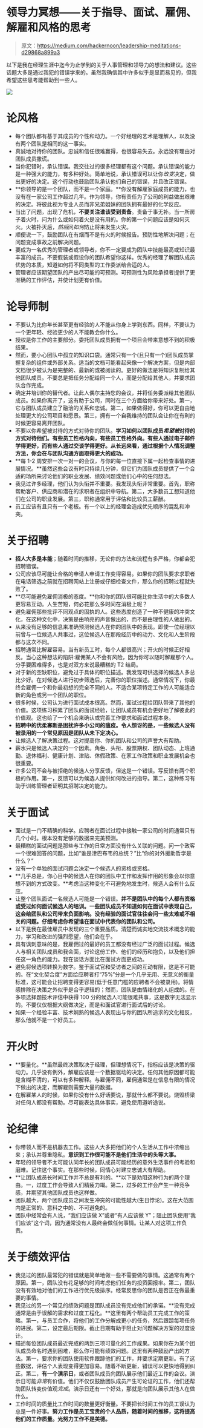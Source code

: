 # 领导力冥想——关于指导、面试、雇佣、解雇和风格的思考

> 原文：<https://medium.com/hackernoon/leadership-meditations-d29868a899a3>

以下是我在经理生涯中迄今为止学到的关于人事管理和领导力的想法和建议。这些话题大多是通过我犯的错误学来的。虽然我确信其中许多似乎是显而易见的，但我希望这些思考能帮助到一些人。

![](img/960f89d0552ce45d40cf4055b4dd8b39.png)

# 论风格

*   每个团队都有基于其成员的个性和动力。一个好经理的艺术是理解人，以及没有两个团队是相同的这一事实。
*   真诚地对待你的团队。忠诚和信任很难赢得，也很容易失去。永远没有理由对团队成员撒谎。
*   当你犯错时，承认错误。我交往过的很多经理都有这个问题。承认错误的能力是一种强大的能力，有多种好处。简单地说，承认错误可以让你*改变*决定，做出更好的决定。这个行动也鼓励团队承认他们自己的错误，并且改正错误。
*   **你领导的是一个团队，而不是一个家庭。**你没有解雇家庭成员的能力，也没有在一家公司工作超过几年。作为领导，你有责任为了公司的利益做出艰难的决定。将彼此视为专业人员而非兄弟姐妹的团队拥有最好的化学反应。
*   当出了问题，出现了危机，**不要关注谁该受到责备**。责备于事无补。当一所房子着火时，问为什么或如何着火是没有用的。你的第一个问题应该是如何灭火。火被扑灭后，*然后*问*如何*防止将来发生火灾。
*   顺便说一下，鼓励团队在有烟而不是有火的时候报告。预防性地解决问题；在问题变成事故之前解决问题。
*   要成为一名优秀的管理者或领导者，你不一定要成为团队中技能最高或知识最丰富的成员。不要假装或假设你的团队希望你这样。优秀的经理了解团队成员优势的本质，知道如何将不同类型的工作委派给合适的人。
*   管理者应该期望团队的产出尽可能的可预测。可预测性为风险承担者提供了更准确的工作评估，并使计划更有价值。

# 论导师制

*   不要认为比你年长甚至更有经验的人不能从你身上学到东西。同样，不要认为一个更年轻、经验更少的人不能教会你什么。
*   授权是你工作的主要部分。委托团队成员拥有一个项目会带来意想不到的积极结果。
*   然而，要小心团队中孤立的知识口袋。通常只有一个(且只有一个)团队成员掌握复杂的组件或外部关系。适当的文档可能看起来像一个解决方案，但是内部文档很少被认为是完整的、最新的或被阅读的。更好的做法是将知识复制给其他团队成员。不要总是把任务分配给同一个人，而是分配给其他人，并要求团队合作完成。
*   确定并培训你的替代者。让此人偶尔主持您的会议，并将任务委派给其他团队成员。如果你离开了，这有助于公司，同时在三个方面给你带来好处。第一，它与团队成员建立了融洽的关系和忠诚。第二，如果做得好，你可以更自由地处理更大的公司项目和愿景。第三，拥有一个自我维持的团队会让你在有利的时候更容易离开团队。
*   不要以你希望被对待的方式对待你的团队。**学习如何以团队成员*希望被*对待的方式对待他们。有些员工性格内向，有些员工性格外向。有些人通过电子邮件学得更好，而有些人通过交谈学得更好。从长远来看，通过根据个人情况调整方法，你会在与团队沟通方面取得更大的成功。**
*   **每 1-2 周安排一次一对一的会议，与你的每一位直接下属一起检查事情的进展情况。**虽然这些会议有时只持续几分钟，但它们为团队成员提供了一个合适的场所来讨论他们的职业发展、绩效问题或他们心中的任何想法。
*   我见过许多经理，他们认为头衔并不重要。我发现头衔非常重要。首先，职称帮助客户、供应商和潜在的求职者在组织中导航。第二，大多数员工想知道他们在公司的职业发展。第三，职称通常用于评估和比较员工薪酬。
*   员工应该有且只有一个老板。有一个以上的经理会造成优先顺序的混乱和冲突。

# 关于招聘

*   **招人大多是本能**；随着时间的推移，无论你的方法和流程有多严格，你都会犯招聘错误。
*   公司应该尽可能让合格的申请人申请工作变得容易。如果你的团队要求求职者在电话筛选之前就在招聘网站上注册或仔细检查文件，那么你的招聘过程就失败了。
*   **尽可能避免雇佣消极的态度。**你和你的团队很可能比你生活中的大多数人更容易互动。人生苦短，何必花那么多时间在消极上呢？
*   避免雇佣那些批评不同观点的固执的人。这些态度创造了一种不健康的冲突文化，在这种文化中，决策是由响亮的声音做出的，而不是由理性的人做出的。
*   从来没有足够的信息来准确预测候选人在你的团队中的表现。即使一位经理以前曾与一位候选人共事过，这位候选人在那段经历中的动力、文化和人生阶段都与这次不同。
*   招聘通常比解雇容易。当有新员工时，每个人都很高兴；开火的时候正好相反。当心这种想法的陷阱:雇佣某人不会有风险，因为你可以随时解雇那个人。分手要困难得多，也是对双方来说最糟糕的 T2 结局。
*   对于新的空缺职位，避免过于具体的职位描述。我发现可供选择的候选人多总比少好。在对候选人进行初步筛选后，完善你的职位描述。通常情况下，你最终会雇佣一个和你最初想的完全不同的人。不适合某项特定工作的人可能适合新的角色或另一个团队的职位。
*   很多时候，公司认为进行面试成本很高。然而，面试过程给团队带来了其他的价值。这项练习积累了团队的面试经验，让团队成员有机会更好地了解彼此的价值观。这也给了一个机会来确认或完善工作要求和面试过程本身。
*   **招聘中的优柔寡断是困扰许多小公司的瘟疫。令人惊讶的是，一些候选人没有被录用的一个常见原因是团队从未下定决心。**
*   让候选人了解决策过程。这对提高你、你的团队和公司的声誉大有帮助。
*   薪水只是候选人决定的一个因素。角色、头衔、股票期权、团队动态、上班通勤、退休福利、健康计划、津贴、休假政策、在家工作政策和职业发展机会也很重要。
*   许多公司不会与被拒绝的候选人分享反馈，但这是一个错误。写反馈有两个积极的作用。第一，反馈可以为候选人提供如何改进的指导。第二，这种练习有助于训练管理者证明其招聘决定的能力。

# 关于面试

*   面试是一门不精确的科学。应聘者在面试过程中接触一家公司的时间通常只有几个小时。根本没有足够的数据来完美预测。
*   最糟糕的面试问题是那些与工作的日常方面没有什么关联的问题。问一个政客一个很难回答的问题，比如“谁是津巴布韦的总统？”比“你的对外援助哲学是什么？”
*   没有一个单独的面试问题会决定一个候选人的资格或资格。
*   **几乎总是，你心目中的候选人在你的团队中工作和发挥作用的形象会以你意想不到的方式改变。**考虑当这种变化不可避免地发生时，候选人会有什么反应。
*   让整个团队面试一名候选人可能是一个错误。**并不是团队中的每个人都有资格或受过如何面试候选人的培训。一些团队成员不知道如何在面试中表现自己，这会给团队和公司带来负面影响。没有经验的面试官往往会问一些太难或不相关的问题。仔细考虑你希望谁在面试中代表你的团队和公司。**
*   以下是我在最佳雇员中发现的三个重要品质。清楚而诚实地交流技术概念的能力，学习和改进的强烈愿望，他们会在乎。
*   具有讽刺意味的是，我雇佣过的最好的员工都没有经过广泛的面试过程。候选人与相关团队成员和我会面，讨论这份工作、他们的经历和抱负，以及他们担任这一角色的能力。我在谈话方面比在面试方面更成功。
*   避免将候选项转换为数字。鉴于面试官和受访者之间的互动有限，这是不可能的。在“文化契合度”方面给应聘者打“75%”分是一个几乎无用、无意义的衡量标准，这可能会让招聘变得更容易(低于任意门槛的应聘者不会被录用)。将情感排除在决策之外似乎是合乎逻辑的；然而，团队是由情绪化的人组成的。在多项选择题技术评估中获得 100 分的候选人可能很难共事，这是数字无法显示的。不要仅仅根据大纲做决定，而是和面试官进行面试后的讨论。
*   如果一个经验丰富、技术娴熟的候选人表现出与你的团队所追求的文化相反，那么他就不是一个好员工。

# 开火时

*   **要量化。**虽然最终决策取决于经理，但理想情况下，指标应该是决策的驱动力。几乎没有例外，解雇应该是一个数据驱动的决定。任何其他原因都可能是含糊不清的，可以有多种解释。与雇佣不同，雇佣通常是在信息有限的情况下做出的决定，而解雇则需要大量的数据。
*   在解雇某人的时候，如果你没有什么好话要说，那就什么都不要说。烧毁桥梁对任何人都没有帮助。尽可能表达具体事实，避免使用道听途说。

# 论纪律

*   你带领人而不是机器去工作。这些人大多把他们的个人生活从工作中浓缩出来；承认并尊重隐私。**意识到工作很可能不是他们生活中的头等大事。**
*   年轻的领导者不太可能认同年长的团队成员可能经历的意外生活事件的考验和磨难。记住这个事实。在那些时候，同情心对建立忠诚大有帮助。
*   **让团队成员长时间工作并不总是有利的。**以下是劝阻这种行为的两个理由。一，过度工作会导致人们精疲力竭。第二，过多的工作会产生一种竞争感，并期望其他团队成员也这样做。
*   团队越大，两个团队成员之间发生冲突的可能性越大(生日悖论)。这在大范围内是正常的、意料之中的、不可避免的。
*   团队中经常会有人说，“我们应该做 X”或者“有人应该做 Y”；阻止团队使用“我们应该”这个词，因为通常没有人最终会做任何事情。让某人对这项工作负责。

# 关于绩效评估

*   我见过的团队最常犯的错误就是简单地做一些不需要做的事情。这通常有两个原因。第一，团队没有花足够的时间考虑他们任务的投资回报率。第二，团队没有有效地对他们的工作进行优先级排序。经常反思你的团队是否正在做最重要的事情。
*   我见过的另一个常见的绩效问题是团队成员没有完成他们的承诺。**没有完成通常是由于误解的需求和过度工程化。**这里有两个帮助员工完成工作的策略。第一，与员工合作，将他们的工作分解成更小的任务，然后跟踪每项任务的进展。第二，设定最后期限。截止日期有助于阻止对问题解决方案的过度设计。
*   描述每位团队成员最近完成的两到三项可量化的工作成果。如果你在为某个团队成员命名时遇到困难，那么你可能有绩效问题。这里有两种鼓励产出的方法。第一，要求你的团队使用软件跟踪他们的工作，并要求定期更新。有了这些数据，评估个人表现变得更加容易。随着不断更新，错误可以更快地得到纠正。第二，**有一个演示日**，或者团队成员向团队展示他们最近工作的会议。演示日可能*非常*有价值。他们不仅仅鼓励团队成员产生可论证的工作，他们还帮助团队转变价值观*完成*。演示日还有一个好处，那就是向团队展示其他人在做什么。
*   工作时间的质量比工作时间的数量更好衡量。不要把长时间工作的员工误认为总是一件好事。**努力工作是员工宝贵的个人品质，随着时间的推移，这将提高他们的工作质量。光努力工作不是美德。**